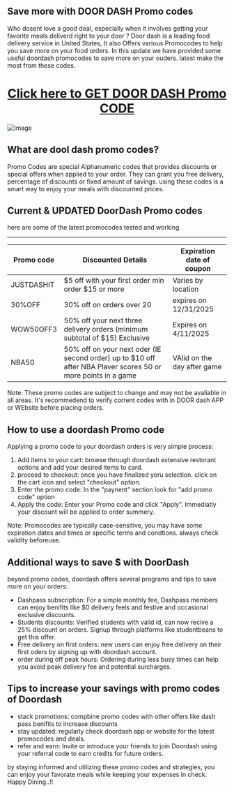 ## Save more with DOOR DASH Promo codes 

Who dosent love a good deal, especially when it involves getting your favorite meals deliverd right to your door ? Door dash is a leading food delivery service in United States, 
It also Offers various Promocodes to help you save more on your food orders. In this update we have provided some useful doordash promocodes to save more on your ouders. latest make the most from 
these codes.

<center><h1><a href="https://www.google.com/url?q=https%3A%2F%2Fwww.dynews.net%2F2025%2F05%2Fdoordash-promo-codes-for-may-2025.html&sa=D&sntz=1&usg=AOvVaw0W3XyC7oQFoM2UGXJtghKk">Click here to GET DOOR DASH Promo CODE</a></h1></center>

![image](https://github.com/user-attachments/assets/757fdc7f-1e36-419c-ab8b-dedf2909184b)

## What are dool dash promo codes? 
Promo Codes are special Alphanumeric codes that provides discounts or special offers when applied to your order. They can grant you free delivery, percentage of discounts or fixed amount of savings. using these codes is a smart way to enjoy your meals with discounted prices.

## Current & UPDATED DoorDash Promo codes

here are some of the latest promocodes tested and working

------------------------------------------------------------------------------------------------------
| Promo code                    |  Discounted Details                        | Expiration date of coupon |
|-------------------------------|--------------------------------------------|------------------------|
| JUSTDASHIT | $5 off with your first order min order $15 or more            | Varies by location |
| 30%OFF     | 30% off on orders over 20                                     | expires on 12/31/2025 |
| WOW50OFF3  | 50% off your next three delivery orders (minimum subtotal of $15) Exclusive | Expires on 4/11/2025 |
| NBA50      | 50% off on your next oder (IE second order) up to $10 off after NBA Plaver scores 50 or more points in a game | VAlid on the day after game |

Note: These promo codes are subject to change and may not be avaliable in all areas. It's recommedend to verify corrent codes with in DOOR dash APP or WEbsite before placing orders.

## How to use a doordash Promo code

Applying a promo code to your doordash orders is very simple process:

1. Add items to your cart: browse through doordash extensive restorant options and add your desired items to card.
2. proceed to checkout: once you have finalized yoru selection. click on the cart icon and select "checkout" option.
3. Enter the promo code: In the "paynent" section look for "add promo code" option
4. Apply the code: Enter your Promo code and click "Apply". Immediatly your discount will be applied to order summery.

Note: Promocodes are typically case-sensitive, you may have some expiration dates and times or specific terms and condtions. always check validity beforeuse.

## Additional ways to save $ with DoorDash
beyond promo codes, doordash offers several programs and tips to save more on your orders:
* Dashpass subscription: For a simple monthly fee, Dashpass members can enjoy benifits like $0 delivery feels and festive and occasional exclusive discounts.
* Students discounts: Verified students with valid id, can now recive a 25% discount on orders. Signup through platforms like studentbeans to get this offer.
* Free delivery on first orders: new users can enjoy free delivery on their first oders by signing up with doordash account.
* order during off peak hours: Ordering during less busy times can help you avoid peak delivery fee and potential surcharges.

## Tips to increase your savings with promo codes of Doordash
 * stack promotions: compbine promo codes with other offers like dash pass benifits to increase discounts
 * stay updated: regularly check doordash app or website for the latest promocodes and deals.
 * refer and earn: Invite or introduce your friends to join Doordash using your referral code to earn credits for future orders.

by staying informed and utilizing these promo codes and strategies, you can enjoy your favorate meals while keeping your expenses in check. Happy Dining..!! 

<!--

**Here are some ideas to get you started:**

🙋‍♀️ A short introduction - what is your organization all about?
🌈 Contribution guidelines - how can the community get involved?
👩‍💻 Useful resources - where can the community find your docs? Is there anything else the community should know?
🍿 Fun facts - what does your team eat for breakfast?
🧙 Remember, you can do mighty things with the power of [Markdown](https://docs.github.com/github/writing-on-github/getting-started-with-writing-and-formatting-on-github/basic-writing-and-formatting-syntax)
-->

